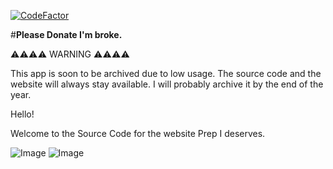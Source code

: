 [![CodeFactor](https://www.codefactor.io/repository/github/memocankahveci/prepi/badge/main)](https://www.codefactor.io/repository/github/memocankahveci/prepi/overview/main)

#**Please Donate I'm broke.**

⚠️⚠️⚠️⚠️ WARNING ⚠️⚠️⚠️⚠️
  
  This app is soon to be archived due to low usage. The source code and the website will always stay available. I will probably archive it by the end of the year.


Hello!

Welcome to the Source Code for the website Prep I deserves. 


![Image](https://www.uaa.k12.tr/assets/images/logo.png)
![Image](https://www.uaa.k12.tr/assets/images/logo-1.png)

